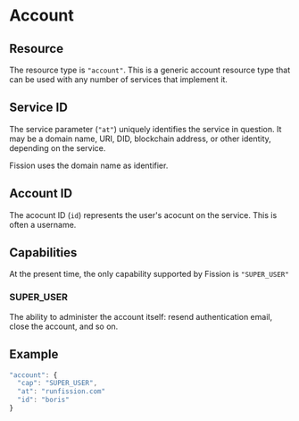 # Account

## Resource

The resource type is `"account"`. This is a generic account resource type that can be used with any number of services that implement it.

## Service ID

The service parameter \(`"at"`\) uniquely identifies the service in question. It may be a domain name, URI, DID, blockchain address, or other identity, depending on the service.

Fission uses the domain name as identifier.

## Account ID

The acocunt ID \(`id`\) represents the user's acocunt on the service. This is often a username.

## Capabilities

At the present time, the only capability supported by Fission is `"SUPER_USER"`

### SUPER\_USER

The ability to administer the account itself: resend authentication email, close the account, and so on.

## Example

```javascript
"account": {
  "cap": "SUPER_USER",
  "at": "runfission.com"
  "id": "boris"
}
```

